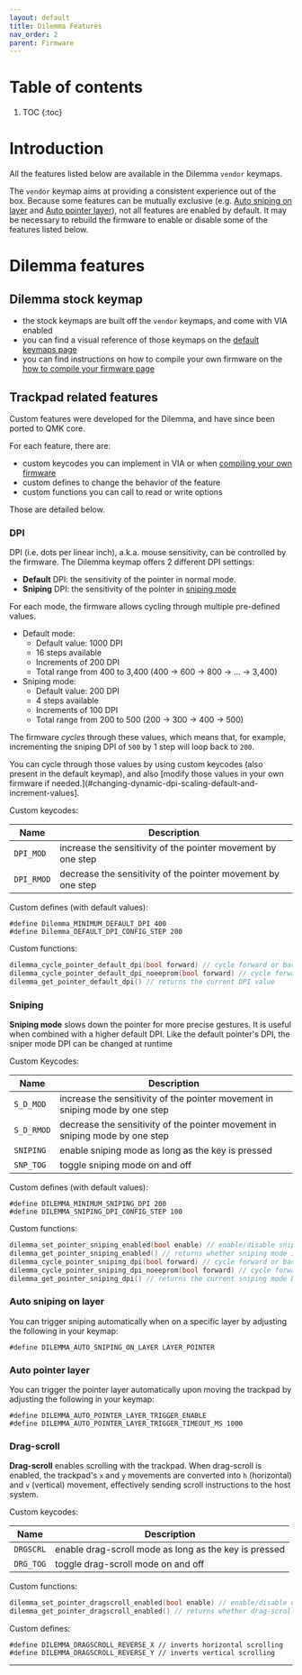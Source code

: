 ```yaml
---
layout: default
title: Dilemma Features
nav_order: 2
parent: Firmware
---
```


# Table of contents

1. TOC
{:toc}

# Introduction

All the features listed below are available in the Dilemma `vendor` keymaps.

The `vendor` keymap aims at providing a consistent experience out of the box. Because some features can be mutually exclusive (e.g. [Auto sniping on layer](#auto-sniping-on-layer) and [Auto pointer layer](#auto-pointer-layer)), not all features are enabled by default. It may be necessary to rebuild the firmware to enable or disable some of the features listed below.

# Dilemma features

## Dilemma stock keymap

- the stock keymaps are built off the `vendor` keymaps, and come with VIA enabled
- you can find a visual reference of those keymaps on the [default keymaps page][keymaps]
- you can find instructions on how to compile your own firmware on the [how to compile your firmware page][compile]

## Trackpad related features

Custom features were developed for the Dilemma, and have since been ported to QMK core.

For each feature, there are:

- custom keycodes you can implement in VIA or when [compiling your own firmware][compile]
- custom defines to change the behavior of the feature
- custom functions you can call to read or write options

Those are detailed below.

### DPI

DPI (i.e. dots per linear inch), a.k.a. mouse sensitivity, can be controlled by the firmware. The Dilemma keymap offers 2 different DPI settings:

- **Default** DPI: the sensitivity of the pointer in normal mode.
- **Sniping** DPI: the sensitivity of the pointer in [sniping mode](#sniping)

For each mode, the firmware allows cycling through multiple pre-defined values.

- Default mode:
    - Default value: 1000 DPI
    - 16 steps available
    - Increments of 200 DPI
    - Total range from 400 to 3,400 (400 → 600 → 800 → … → 3,400)
- Sniping mode:
    - Default value: 200 DPI
    - 4 steps available
    - Increments of 100 DPI
    - Total range from 200 to 500 (200 → 300 → 400 → 500)

The firmware _cycles_ through these values, which means that, for example, incrementing the sniping DPI of `500` by 1 step will loop back to `200`.

You can cycle through those values by using custom keycodes (also present in the default keymap), and also [modify those values in your own firmware if needed.](#changing-dynamic-dpi-scaling-default-and-increment-values].

Custom keycodes:

| Name   | Description                                                  |
| ------ | ------------------------------------------------------------ |
| `DPI_MOD` | increase the sensitivity of the pointer movement by one step |
| `DPI_RMOD` | decrease the sensitivity of the pointer movement by one step |


Custom defines (with default values):

```
#define Dilemma_MINIMUM_DEFAULT_DPI 400
#define Dilemma_DEFAULT_DPI_CONFIG_STEP 200
```

Custom functions:

```c
dilemma_cycle_pointer_default_dpi(bool forward) // cycle forward or backward the possible values
dilemma_cycle_pointer_default_dpi_noeeprom(bool forward) // cycle forward or backward the possible values without persisting the change to EEPROM
dilemma_get_pointer_default_dpi() // returns the current DPI value
```


### Sniping

**Sniping mode** slows down the pointer for more precise gestures. It is useful when combined with a higher default DPI. Like the default pointer's DPI, the sniper mode DPI can be changed at runtime

Custom Keycodes:

| Name   | Description                                                                  |
| ------ | ---------------------------------------------------------------------------- |
| `S_D_MOD` | increase the sensitivity of the pointer movement in sniping mode by one step |
| `S_D_RMOD` | decrease the sensitivity of the pointer movement in sniping mode by one step |
| `SNIPING`  | enable sniping mode as long as the key is pressed                            |
| `SNP_TOG` | toggle sniping mode on and off                                               |


Custom defines (with default values):

```
#define DILEMMA_MINIMUM_SNIPING_DPI 200
#define DILEMMA_SNIPING_DPI_CONFIG_STEP 100
```

Custom functions:

```c
dilemma_set_pointer_sniping_enabled(bool enable) // enable/disable sniping mode
dilemma_get_pointer_sniping_enabled() // returns whether sniping mode is currently enabled
dilemma_cycle_pointer_sniping_dpi(bool forward) // cycle forward or backward the possible values
dilemma_cycle_pointer_sniping_dpi_noeeprom(bool forward) // cycle forward or backward the possible values without persisting the change to EEPROM
dilemma_get_pointer_sniping_dpi() // returns the current sniping mode DPI value
```

### Auto sniping on layer

You can trigger sniping automatically when on a specific layer by adjusting the following in your keymap:

```
#define DILEMMA_AUTO_SNIPING_ON_LAYER LAYER_POINTER
```

### Auto pointer layer

You can trigger the pointer layer automatically upon moving the trackpad by adjusting the following in your keymap:

```
#define DILEMMA_AUTO_POINTER_LAYER_TRIGGER_ENABLE
#define DILEMMA_AUTO_POINTER_LAYER_TRIGGER_TIMEOUT_MS 1000
```

### Drag-scroll

**Drag-scroll** enables scrolling with the trackpad. When drag-scroll is enabled, the trackpad's `x` and `y` movements are converted into `h` (horizontal) and `v` (vertical) movement, effectively sending scroll instructions to the host system.

Custom keycodes:

| Name   | Description                                           |
| ------ | ----------------------------------------------------- |
| `DRGSCRL`  | enable drag-scroll mode as long as the key is pressed |
| `DRG_TOG` | toggle drag-scroll mode on and off                    |

Custom functions:

```c
dilemma_set_pointer_dragscroll_enabled(bool enable) // enable/disable drag-scroll
dilemma_get_pointer_dragscroll_enabled() // returns whether drag-scroll mode is currently enabled
```

Custom defines:

```
#define DILEMMA_DRAGSCROLL_REVERSE_X // inverts horizontal scrolling 
#define DILEMMA_DRAGSCROLL_REVERSE_Y // inverts vertical scrolling 
```

----

[keymaps]: {{site.baseurl}}/fw/default-keymaps.html
[compile]: {{site.baseurl}}/fw/compile-firmware.html